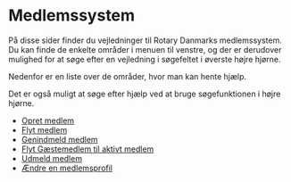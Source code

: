 # Medlemssystem
På disse sider finder du vejledninger til Rotary Danmarks medlemssystem. Du kan finde de enkelte områder i menuen til venstre, og der er derudover mulighed for at søge efter en vejledning i søgefeltet i øverste højre hjørne.

Nedenfor er en liste over de områder, hvor man kan hente hjælp.

Det er også muligt at søge efter hjælp ved at bruge søgefunktionen i højre hjørne.

- [Opret medlem](opretmedlem.md)
- [Flyt medlem](flytmedlem.md) 
- [Genindmeld medlem](genindmeld.md)
- [Flyt Gæstemedlem til aktivt medlem](gaesttilmedlem.md)
- [Udmeld medlem](udmeld.md)
- [Ændre en medlemsprofil](aendremedlem.md)